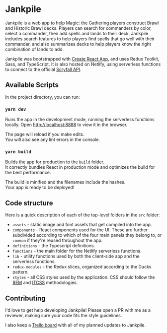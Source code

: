 # Jankpile

Jankpile is a web app to help Magic: the Gathering players construct Brawl and Historic Brawl decks.  Players can search for commanders by color, select a commander, then add spells and lands to their deck.  Jankpile includes search features to help players find spells that go well with their commander, and also summarizes decks to help players know the right combination of lands to add.

Jankpile was bootstrapped with [Create React App](https://github.com/facebook/create-react-app), and uses Redux Toolkit, Sass, and TypeScript.  It is also hosted on Netlify, using serverless functions to connect to the official [Scryfall API](https://scryfall.com/docs/api).

## Available Scripts

In the project directory, you can run:

### `yarn dev`

Runs the app in the development mode, running the serverless functions locally.  Open [http://localhost:8888](http://localhost:8888) to view it in the browser.

The page will reload if you make edits.\
You will also see any lint errors in the console.

### `yarn build`

Builds the app for production to the `build` folder.\
It correctly bundles React in production mode and optimizes the build for the best performance.

The build is minified and the filenames include the hashes.\
Your app is ready to be deployed!

## Code structure

Here is a quick description of each of the top-level folders in the `src` folder:
* `assets` - static image and font assets that get compiled into the app.
* `components` - React components used for the UI.  These are further subdivided according to which of the four main panels they belong to, or `common` if they're reused throughout the app.
* `definitions` - the Typescript definitions.
* `functions` - the main folder for the Netlify serverless functions.
* `lib` - utility functions used by both the client-side app and the serverless functions.
* `redux-modules` - the Redux slices, organized according to the Ducks pattern.
* `styles` - all CSS styles used by the application.  CSS should follow the [BEM](http://getbem.com/) and [ITCSS](https://www.xfive.co/blog/itcss-scalable-maintainable-css-architecture/) methodologies.

## Contributing

I'd love to get help developing Jankpile!  Please open a PR with me as a reviewer, making sure your code fits the style guidelines.

I also keep a [Trello board](https://trello.com/b/qKoQLARt/jankpile) with all of my planned updates to Jankpile.
